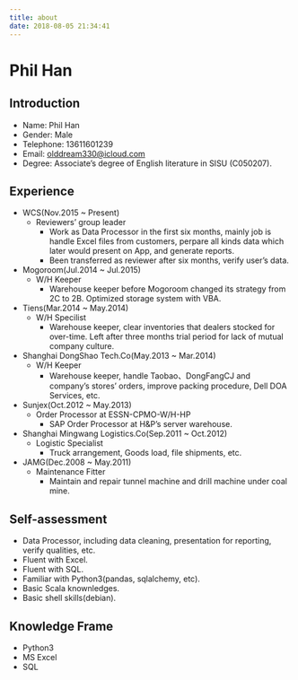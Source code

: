 ```yaml
---
title: about
date: 2018-08-05 21:34:41
---
```


# Phil Han

## Introduction

+ Name: Phil Han
+ Gender: Male
+ Telephone: 13611601239
+ Email: olddream330@icloud.com
+ Degree: Associate’s degree of English literature in SISU (C050207).

## Experience
+ WCS(Nov.2015 ~ Present)
    - Reviewers’ group leader
        + Work as Data Processor in the first six months, mainly job is handle Excel files from customers, perpare all kinds data which later would present on App, and generate reports.
        + Been transferred as reviewer after six months, verify user’s data.
+ Mogoroom(Jul.2014 ~ Jul.2015)
    - W/H Keeper
        + Warehouse keeper before Mogoroom changed its strategy from 2C to 2B. Optimized storage system with VBA.
+ Tiens(Mar.2014 ~ May.2014)
    - W/H Specilist
        + Warehouse keeper, clear inventories that dealers stocked for over-time. Left after three months trial period for lack of mutual company culture.
+ Shanghai DongShao Tech.Co(May.2013 ~ Mar.2014)
    - W/H Keeper
        + Warehouse keeper, handle Taobao、DongFangCJ and company’s stores’ orders, improve packing procedure, Dell DOA Services, etc.
+ Sunjex(Oct.2012 ~ May.2013)
    - Order Processor at ESSN-CPMO-W/H-HP
        + SAP Order Processor at H&P’s server warehouse.
+ Shanghai Mingwang Logistics.Co(Sep.2011 ~ Oct.2012)
    - Logistic Specialist
        + Truck arrangement, Goods load, file shipments, etc.
+ JAMG(Dec.2008 ~ May.2011)
    - Maintenance Fitter
        + Maintain and repair tunnel machine and drill machine under coal mine.

## Self-assessment
+ Data Processor, including data cleaning, presentation for reporting, verify qualities, etc.
+ Fluent with Excel.
+ Fluent with SQL.
+ Familiar with Python3(pandas, sqlalchemy, etc).
+ Basic Scala knownledges.
+ Basic shell skills(debian).
    
## Knowledge Frame
+ Python3
+ MS Excel
+ SQL
